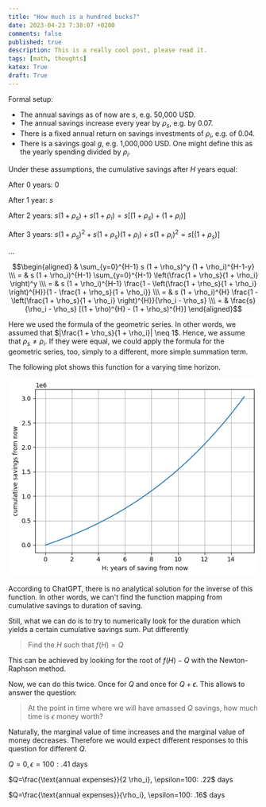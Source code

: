 ```yaml
---
title: "How much is a hundred bucks?"
date: 2023-04-23 7:38:07 +0200
comments: false
published: true
description: This is a really cool post, please read it.
tags: [math, thoughts]
katex: True
draft: True
---
```


Formal setup:

* The annual savings as of now are $s$, e.g. 50,000 USD.
* The annual savings increase every year by $\rho_s$, e.g. by 0.07.
* There is a fixed annual return on savings investments of $\rho_i$, e.g. of 0.04.
* There is a savings goal $g$, e.g. 1,000,000 USD. One might define this as the yearly spending divided by $\rho_i$.

Under these assumptions, the cumulative savings after $H$ years equal:

After 0 years: 0

After 1 year: $s$

After 2 years: $s(1+\rho_s) + s(1 + \rho_i) = s[(1+\rho_s) + (1+\rho_i)]$

After 3 years: $s(1+\rho_s)^2 + s(1+\rho_s)(1+\rho_i) + s(1+\rho_i)^2 = s[(1 + \rho_s)]$

...

$$\begin{aligned}
& \sum_{y=0}^{H-1} s (1 + \rho_s)^y (1 + \rho_i)^{H-1-y} \\\
= & s (1 + \rho_i)^{H-1} \sum_{y=0}^{H-1} \left(\frac{1 + \rho_s}{1 + \rho_i} \right)^y \\\
= & s (1 + \rho_i)^{H-1} \frac{1 - \left(\frac{1 + \rho_s}{1 + \rho_i} \right)^{H}}{1 - \frac{1 + \rho_s}{1 + \rho_i}} \\\
= & s (1 + \rho_i)^{H} \frac{1 - \left(\frac{1 + \rho_s}{1 + \rho_i} \right)^{H}}{\rho_i - \rho_s} \\\
= & \frac{s}{\rho_i - \rho_s}  [(1 + \rho)^{H} - (1 + \rho_s)^{H}]
\end{aligned}$$

Here we used the formula of the geometric series. In other words, we assumed that $|\frac{1 + \rho_s}{1 + \rho_i}| \neq 1$. Hence,
we assume that $\rho_s \neq \rho_i$. If they were equal, we could apply the formula for the geometric series, too, simply to a different, more simple
summation term.

The following plot shows this function for a varying time horizon.

![image](/imgs/savings.png)

According to ChatGPT, there is no analytical solution for the inverse of this function. In other words,
we can't find the function mapping from cumulative savings to duration of saving.

Still, what we can do is to try to numerically look for the duration which yields a certain cumulative savings sum.
Put differently

> Find the $H$ such that $f(H) = Q$

This can be achieved by looking for the root of $f(H) - Q$ with the Newton-Raphson method.

Now, we can do this twice. Once for $Q$ and once for $Q + \epsilon$. This allows to answer the question:

> At the point in time where we will have amassed $Q$ savings, how much time is $\epsilon$ money worth?

Naturally, the marginal value of time increases and the marginal value of money decreases. Therefore we would expect different responses to this question
for different $Q$.

$Q=0, \epsilon=100: .41$ days

$Q=\frac{\text{annual expenses}}{2 \rho_i}, \epsilon=100: .22$ days

$Q=\frac{\text{annual expenses}}{\rho_i}, \epsilon=100: .16$ days

